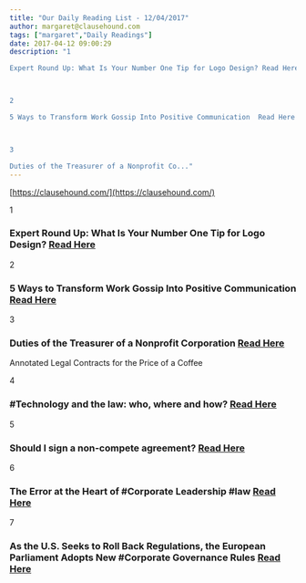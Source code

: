 ```yaml
---
title: "Our Daily Reading List - 12/04/2017"
author: margaret@clausehound.com
tags: ["margaret","Daily Readings"]
date: 2017-04-12 09:00:29
description: "1

Expert Round Up: What Is Your Number One Tip for Logo Design? Read Here



2

5 Ways to Transform Work Gossip Into Positive Communication  Read Here



3

Duties of the Treasurer of a Nonprofit Co..."
---
```


[https://clausehound.com/](https://clausehound.com/)

1

### Expert Round Up: What Is Your Number One Tip for Logo Design? [Read Here](http://blog.logojoy.com/2017/04/04/logo-design-expert-round-up/)

2

### 5 Ways to Transform Work Gossip Into Positive Communication  [Read Here](https://www.entrepreneur.com/article/290522)

3

### Duties of the Treasurer of a Nonprofit Corporation  [Read Here](https://goo.gl/P2uRXc)

Annotated Legal Contracts
for the Price of a Coffee

4

### #Technology and the law: who, where and how?  [Read Here](https://goo.gl/eB1nbF)

5

### Should I sign a non-compete agreement?  [Read Here](https://goo.gl/IyNriF)

6

### The Error at the Heart of #Corporate Leadership #law [Read Here](https://goo.gl/Z5JicZ)

7

### As the U.S. Seeks to Roll Back Regulations, the European Parliament Adopts New #Corporate Governance Rules [Read Here](https://goo.gl/TXiZR2)